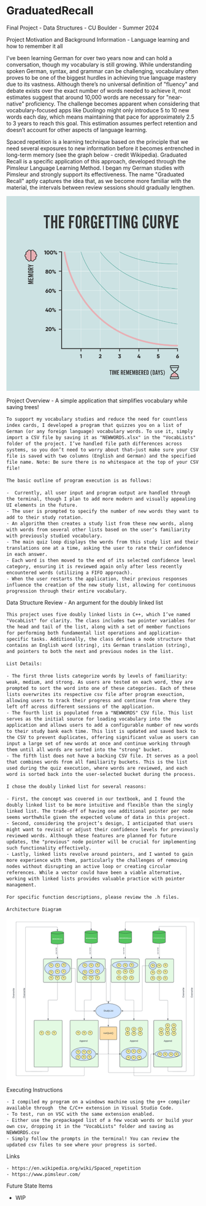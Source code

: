 # GraduatedRecall
Final Project - Data Structures - CU Boulder - Summer 2024

Project Motivation and Background Information - Language learning and how to remember it all

I've been learning German for over two years now and can hold a conversation, though my vocabulary is still growing. While understanding spoken German, syntax, and grammar can be challenging, vocabulary often proves to be one of the biggest hurdles in achieving true language mastery due to its vastness. Although there’s no universal definition of "fluency" and debate exists over the exact number of words needed to achieve it, most estimates suggest that around 10,000 words are necessary for "near-native" proficiency. The challenge becomes apparent when considering that vocabulary-focused apps like Duolingo might only introduce 5 to 10 new words each day, which means maintaining that pace for approximately 2.5 to 3 years to reach this goal. This estimation assumes perfect retention and doesn’t account for other aspects of language learning.

Spaced repetition is a learning technique based on the principle that we need several exposures to new information before it becomes entrenched in long-term memory (see the graph below - credit Wikipedia). Graduated Recall is a specific application of this approach, developed through the Pimsleur Language Learning Method. I began my German studies with Pimsleur and strongly support its effectiveness. The name "Graduated Recall" aptly captures the idea that, as we become more familiar with the material, the intervals between review sessions should gradually lengthen.

<img src = "https://github.com/EricCMcAfee/Graduated-Recall/blob/main/Documentation/Forgetting%20Curve.png" width = "600">

Project Overview - A simple application that simplifies vocabulary while saving trees!

    To support my vocabulary studies and reduce the need for countless index cards, I developed a program that quizzes you on a list of German (or any foreign language) vocabulary words. To use it, simply import a CSV file by saving it as "NEWWORDS.xlsx" in the "VocabLists" folder of the project. I’ve handled file path differences across systems, so you don’t need to worry about that—just make sure your CSV file is saved with two columns (English and German) and the specified file name. Note: Be sure there is no whitespace at the top of your CSV file!

    The basic outline of program execution is as follows:

    -  Currently, all user input and program output are handled through the terminal, though I plan to add more modern and visually appealing UI elements in the future.
    - The user is prompted to specify the number of new words they want to add to their study rotation.
    - An algorithm then creates a study list from these new words, along with words from several other lists based on the user’s familiarity with previously studied vocabulary.
    - The main quiz loop displays the words from this study list and their translations one at a time, asking the user to rate their confidence in each answer.
    - Each word is then moved to the end of its selected confidence level category, ensuring it is reviewed again only after less recently encountered words (utilizing a FIFO approach).
    - When the user restarts the application, their previous responses influence the creation of the new study list, allowing for continuous progression through their entire vocabulary.

Data Structure Review - An argument for the doubly linked list

    This project uses five doubly linked lists in C++, which I’ve named "VocabList" for clarity. The class includes two pointer variables for the head and tail of the list, along with a set of member functions for performing both fundamental list operations and application-specific tasks. Additionally, the class defines a node structure that contains an English word (string), its German translation (string), and pointers to both the next and previous nodes in the list.

    List Details:

    - The first three lists categorize words by levels of familiarity: weak, medium, and strong. As users are tested on each word, they are prompted to sort the word into one of these categories. Each of these lists overwrites its respective csv file after program exeuction, allowing users to track their progress and continue from where they left off across different sessions of the application.
    - The fourth list is populated from a "NEWWORDS" CSV file. This list serves as the initial source for loading vocabulary into the application and allows users to add a configurable number of new words to their study bank each time. This list is updated and saved back to the CSV to prevent duplicates, offering significant value as users can input a large set of new words at once and continue working through them until all words are sorted into the "strong" bucket.
    - The fifth list does not have a backing CSV file. It serves as a pool that combines words from all familiarity buckets. This is the list used during the quiz execution, where words are reviewed, and each word is sorted back into the user-selected bucket during the process.

    I chose the doubly linked list for several reasons:

    - First, the concept was covered in our textbook, and I found the doubly linked list to be more intuitive and flexible than the singly linked list. The trade-off of having one additional pointer per node seems worthwhile given the expected volume of data in this project.
    - Second, considering the project’s design, I anticipated that users might want to revisit or adjust their confidence levels for previously reviewed words. Although these features are planned for future updates, the "previous" node pointer will be crucial for implementing such functionality effectively.
    - Lastly, linked lists revolve around pointers, and I wanted to gain more experience with them, particularly the challenges of removing nodes without disrupting an active loop or creating circular references. While a vector could have been a viable alternative, working with linked lists provides valuable practice with pointer management.

    For specific function descriptions, please review the .h files.

    Architecture Diagram

<img src = "https://github.com/EricCMcAfee/Graduated-Recall/blob/main/Documentation/Graduated%20Recall%20Data%20Architecture.png" width = "600">

Executing Instructions

    - I compiled my program on a windows machine using the g++ compiler available through  the C/C++ extension in Visual Studio Code. 
    - To test, run on VSC with the same extension enabled.
    - Either use the prepackaged list of a few vocab words or build your own csv, dropping it in the "VocabLists" folder and saving as NEWWORDS.csv
    - Simply follow the prompts in the terminal! You can review the updated csv files to see where your progress is sorted.

Links

    - https://en.wikipedia.org/wiki/Spaced_repetition
    - https://www.pimsleur.com/

Future State Items
- WIP

